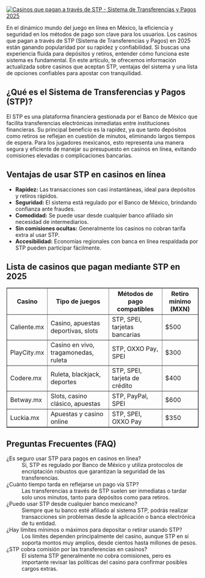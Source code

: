 [![Casinos que pagan a través de STP - Sistema de Transferencias y Pagos 2025](https://123-caf.pages.dev/gitsignup.png)](https://vrmoo.ru/Bt82HjjY)

<p>En el dinámico mundo del juego en línea en México, la eficiencia y seguridad en los métodos de pago son clave para los usuarios. Los casinos que pagan a través de STP (Sistema de Transferencias y Pagos) en 2025 están ganando popularidad por su rapidez y confiabilidad. Si buscas una experiencia fluida para depósitos y retiros, entender cómo funciona este sistema es fundamental. En este artículo, te ofrecemos información actualizada sobre casinos que aceptan STP, ventajas del sistema y una lista de opciones confiables para apostar con tranquilidad.</p>  <h2>¿Qué es el Sistema de Transferencias y Pagos (STP)?</h2> <p>El STP es una plataforma financiera gestionada por el Banco de México que facilita transferencias electrónicas inmediatas entre instituciones financieras. Su principal beneficio es la rapidez, ya que tanto depósitos como retiros se reflejan en cuestión de minutos, eliminando largos tiempos de espera. Para los jugadores mexicanos, esto representa una manera segura y eficiente de manejar su presupuesto en casinos en línea, evitando comisiones elevadas o complicaciones bancarias.</p>  <h2>Ventajas de usar STP en casinos en línea</h2> <ul> <li><strong>Rapidez:</strong> Las transacciones son casi instantáneas, ideal para depósitos y retiros rápidos.</li> <li><strong>Seguridad:</strong> El sistema está regulado por el Banco de México, brindando confianza ante fraudes.</li> <li><strong>Comodidad:</strong> Se puede usar desde cualquier banco afiliado sin necesidad de intermediarios.</li> <li><strong>Sin comisiones ocultas:</strong> Generalmente los casinos no cobran tarifa extra al usar STP.</li> <li><strong>Accesibilidad:</strong> Economías regionales con banca en línea respaldada por STP pueden participar fácilmente.</li> </ul>  <h2>Lista de casinos que pagan mediante STP en 2025</h2> <table border="1" cellpadding="8" cellspacing="0" style="border-collapse: collapse; width: 100%;"> <thead> <tr> <th>Casino</th> <th>Tipo de juegos</th> <th>Métodos de pago compatibles</th> <th>Retiro mínimo (MXN)</th> </tr> </thead> <tbody> <tr> <td>Caliente.mx</td> <td>Casino, apuestas deportivas, slots</td> <td>STP, SPEI, tarjetas bancarias</td> <td>$500</td> </tr> <tr> <td>PlayCity.mx</td> <td>Casino en vivo, tragamonedas, ruleta</td> <td>STP, OXXO Pay, SPEI</td> <td>$300</td> </tr> <tr> <td>Codere.mx</td> <td>Ruleta, blackjack, deportes</td> <td>STP, SPEI, tarjeta de crédito</td> <td>$400</td> </tr> <tr> <td>Betway.mx</td> <td>Slots, casino clásico, apuestas</td> <td>STP, PayPal, SPEI</td> <td>$600</td> </tr> <tr> <td>Luckia.mx</td> <td>Apuestas y casino online</td> <td>STP, SPEI, OXXO Pay</td> <td>$350</td> </tr> </tbody> </table>  <h2>Preguntas Frecuentes (FAQ)</h2> <dl> <dt>¿Es seguro usar STP para pagos en casinos en línea?</dt> <dd>Sí, STP es regulado por Banco de México y utiliza protocolos de encriptación robustos que garantizan la seguridad de las transferencias.</dd>  <dt>¿Cuánto tiempo tarda en reflejarse un pago vía STP?</dt> <dd>Las transferencias a través de STP suelen ser inmediatas o tardar solo unos minutos, tanto para depósitos como para retiros.</dd>  <dt>¿Puedo usar STP desde cualquier banco mexicano?</dt> <dd>Siempre que tu banco esté afiliado al sistema STP, podrás realizar transacciones sin problemas desde la aplicación o banca electrónica de tu entidad.</dd>  <dt>¿Hay límites mínimos o máximos para depositar o retirar usando STP?</dt> <dd>Los límites dependen principalmente del casino, aunque STP en sí soporta montos muy amplios, desde cientos hasta millones de pesos.</dd>  <dt>¿STP cobra comisión por las transferencias en casinos?</dt> <dd>El sistema STP generalmente no cobra comisiones, pero es importante revisar las políticas del casino para confirmar posibles cargos extras.</dd> </dl>